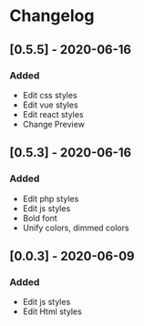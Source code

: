 # Changelog

## [0.5.5] - 2020-06-16

### Added

- Edit css styles
- Edit vue styles
- Edit react styles
- Change Preview


## [0.5.3] - 2020-06-16

### Added

- Edit php styles
- Edit js styles
- Bold font
- Unify colors, dimmed colors



## [0.0.3] - 2020-06-09

### Added
- Edit js styles
- Edit Html styles

